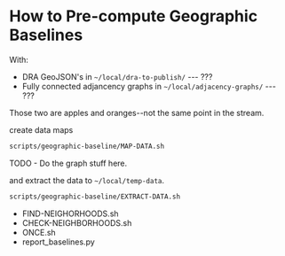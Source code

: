 # How to Pre-compute Geographic Baselines

With:

* DRA GeoJSON's in `~/local/dra-to-publish/` --- ???
* Fully connected adjancency graphs in `~/local/adjacency-graphs/` --- ???

Those two are apples and oranges--not the same point in the stream.

create data maps

```bash
scripts/geographic-baseline/MAP-DATA.sh
```

TODO - Do the graph stuff here.

and extract the data to `~/local/temp-data`.

```bash
scripts/geographic-baseline/EXTRACT-DATA.sh
```

  - FIND-NEIGHORHOODS.sh
  - CHECK-NEIGHBORHOODS.sh
  - ONCE.sh
  - report_baselines.py